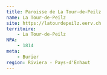```yaml
---
title: Paroisse de La Tour-de-Peilz
name: La Tour-de-Peilz
site: https://latourdepeilz.eerv.ch
territoire:
    - La Tour-de-Peilz
NPA:
    - 1814
meta:
    - Burier
region: Riviera - Pays-d'Enhaut
---
```

